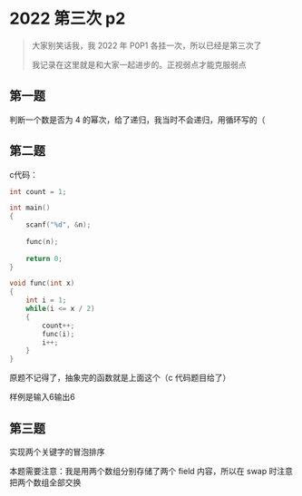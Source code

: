 # 2022 第三次 p2

> 大家别笑话我，我 2022 年 P0P1 各挂一次，所以已经是第三次了
>
> 我记录在这里就是和大家一起进步的。正视弱点才能克服弱点



## 第一题

判断一个数是否为 4 的幂次，给了递归，我当时不会递归，用循环写的（





## 第二题

c代码：

```c
int count = 1;

int main()
{
    scanf("%d", &n);
    
    func(n);
    
    return 0;
}

void func(int x)
{
    int i = 1;
    while(i <= x / 2)
    {
        count++;
        func(i);
        i++;
    }
}
```

原题不记得了，抽象完的函数就是上面这个（c 代码题目给了）

样例是输入6输出6





## 第三题

实现两个关键字的冒泡排序

本题需要注意：我是用两个数组分别存储了两个 field 内容，所以在 swap 时注意把两个数组全部交换